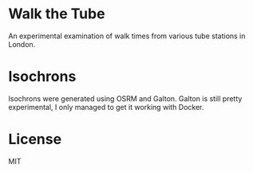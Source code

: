 # Walk the Tube

An experimental examination of walk times from various tube stations in London.

# Isochrons
Isochrons were generated using OSRM and Galton. Galton is still pretty experimental, I only managed to get it working with Docker.

# License
MIT
